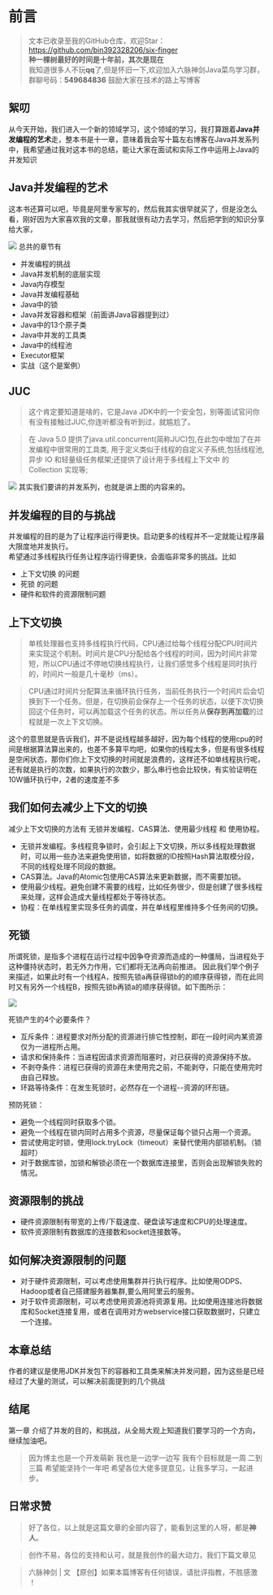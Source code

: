 # 前言
>文本已收录至我的GitHub仓库，欢迎Star：https://github.com/bin392328206/six-finger                             
> **种一棵树最好的时间是十年前，其次是现在**   
>我知道很多人不玩**qq**了,但是怀旧一下,欢迎加入六脉神剑Java菜鸟学习群，群聊号码：**549684836** 鼓励大家在技术的路上写博客
## 絮叨 
从今天开始，我们进入一个新的领域学习，这个领域的学习，我打算跟着**Java并发编程的艺术**走，整本书是十一章，意味着我会写十篇左右博客在Java并发系列中，我希望通过我对这本书的总结，能让大家在面试和实际工作中运用上Java的并发知识

## Java并发编程的艺术
这本书还算可以吧，毕竟是阿里专家写的，然后我其实很早就买了，但是没怎么看，刚好因为大家喜欢我的文章，那我就很有动力去学习，然后把学到的知识分享给大家，

![](https://user-gold-cdn.xitu.io/2019/12/19/16f1cfe546b80406?w=1080&h=1920&f=jpeg&s=180429)
总共的章节有
- 并发编程的挑战
- Java并发机制的底层实现
- Java内存模型
- Java并发编程基础
- Java中的锁
- Java并发容器和框架（前面讲Java容器提到过）
- Java中的13个原子类
- Java中并发的工具类
- Java中的线程池
- Executor框架
- 实战（这个是案例）
## JUC
> 这个肯定要知道是啥的，它是Java JDK中的一个安全包，别等面试官问你有没有接触过JUC,你连听都没有听到过，就尴尬了。

> 在 Java 5.0 提供了java.util.concurrent(简称JUC)包,在此包中增加了在并发编程中很常用的工具类,
用于定义类似于线程的自定义子系统,包括线程池,异步 IO 和轻量级任务框架;还提供了设计用于多线程上下文中
的 Collection 实现等;

![](https://user-gold-cdn.xitu.io/2019/12/19/16f1d10841961eca?w=685&h=232&f=png&s=165006)
其实我们要讲的并发系列，也就是讲上图的内容来的。


## 并发编程的目的与挑战
并发编程的目的是为了让程序运行得更快。启动更多的线程并不一定就能让程序最大限度地并发执行。  
希望通过多线程执行任务让程序运行得更快，会面临非常多的挑战。比如
- 上下文切换 的问题
- 死锁 的问题
- 硬件和软件的资源限制问题
## 上下文切换
> 单核处理器也支持多线程执行代码，CPU通过给每个线程分配CPU时间片来实现这个机制。时间片是CPU分配给各个线程的时间，因为时间片非常短，所以CPU通过不停地切换线程执行，让我们感觉多个线程是同时执行的，时间片一般是几十毫秒（ms）。

> CPU通过时间片分配算法来循环执行任务，当前任务执行一个时间片后会切换到下一个任务。但是，在切换前会保存上一个任务的状态，以便下次切换回这个任务时，可以再加载这个任务的状态。所以任务从**保存到再加载**的过程就是一次上下文切换。

这个的意思就是告诉我们，并不是说线程越多越好，因为每个线程的使用cpu的时间是根据算法算出来的，也差不多算平均吧，如果你的线程太多，但是有很多线程是空闲状态，那你们你上下文切换的时间就是浪费的，这样还不如单线程执行呢，还有就是执行的次数，如果执行的次数少，那么串行也会比较快，有实验证明在10W循环执行中，2者的速度差不多


## 我们如何去减少上下文的切换
减少上下文切换的方法有 无锁并发编程、CAS算法、使用最少线程 和 使用协程。

* 无锁并发编程。多线程竞争锁时，会引起上下文切换，所以多线程处理数据时，可以用一些办法来避免使用锁，如将数据的ID按照Hash算法取模分段，不同的线程处理不同段的数据。
* CAS算法。Java的Atomic包使用CAS算法来更新数据，而不需要加锁。
* 使用最少线程。避免创建不需要的线程，比如任务很少，但是创建了很多线程来处理，这样会造成大量线程都处于等待状态。
* 协程：在单线程里实现多任务的调度，并在单线程里维持多个任务间的切换。

## 死锁

所谓死锁，是指多个进程在运行过程中因争夺资源而造成的一种僵局，当进程处于这种僵持状态时，若无外力作用，它们都将无法再向前推进。 因此我们举个例子来描述，如果此时有一个线程A，按照先锁a再获得锁b的的顺序获得锁，而在此同时又有另外一个线程B，按照先锁b再锁a的顺序获得锁。如下图所示：


![](https://user-gold-cdn.xitu.io/2019/12/19/16f1d39c181b6923?w=237&h=278&f=png&s=22737)

死锁产生的4个必要条件？
- 互斥条件：进程要求对所分配的资源进行排它性控制，即在一段时间内某资源仅为一进程所占用。
- 请求和保持条件：当进程因请求资源而阻塞时，对已获得的资源保持不放。
- 不剥夺条件：进程已获得的资源在未使用完之前，不能剥夺，只能在使用完时由自己释放。
- 环路等待条件：在发生死锁时，必然存在一个进程--资源的环形链。

预防死锁：
- 避免一个线程同时获取多个锁。
- 避免一个线程在锁内同时占用多个资源，尽量保证每个锁只占用一个资源。
- 尝试使用定时锁，使用lock.tryLock（timeout）来替代使用内部锁机制。（锁超时）
- 对于数据库锁，加锁和解锁必须在一个数据库连接里，否则会出现解锁失败的情况。

## 资源限制的挑战
- 硬件资源限制有带宽的上传/下载速度、硬盘读写速度和CPU的处理速度。
- 软件资源限制有数据库的连接数和socket连接数等。
## 如何解决资源限制的问题
- 对于硬件资源限制，可以考虑使用集群并行执行程序。比如使用ODPS、Hadoop或者自己搭建服务器集群,要么用阿里云的服务。
- 对于软件资源限制，可以考虑使用资源池将资源复用。比如使用连接池将数据库和Socket连接复用，或者在调用对方webservice接口获取数据时，只建立一个连接。

## 本章总结
作者的建议是使用JDK并发包下的容器和工具类来解决并发问题，因为这些是已经经过了大量的测试，可以解决前面提到的几个挑战


## 结尾

第一章 介绍了并发的目的，和挑战，从全局大观上知道我们要学习的一个方向，继续加油吧。

> 因为博主也是一个开发萌新 我也是一边学一边写 我有个目标就是一周 二到三篇 希望能坚持个一年吧 希望各位大佬多提意见，让我多学习，一起进步。
## 日常求赞
> 好了各位，以上就是这篇文章的全部内容了，能看到这里的人呀，都是**神人**。

> 创作不易，各位的支持和认可，就是我创作的最大动力，我们下篇文章见

>六脉神剑 | 文 【原创】如果本篇博客有任何错误，请批评指教，不胜感激 ！
